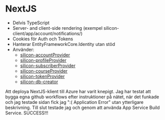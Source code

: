 ﻿# NextJS
- Delvis TypeScript
- Server- and client-side rendering (exempel silicon-client/app/account/notifications/)
- Cookies för Auth och Tokens
- Hanterar EntityFrameworkCore.Identity utan stöd
- Använder:
  - [silicon-accountProvider](https://github.com/johanbard-win23-jsbackend/silicon-accountProvider)
  - [silicon-profileProvider](https://github.com/johanbard-win23-jsbackend/silicon-profileProvider)
  - [silicon-subscriberProvider](https://github.com/johanbard-win23-jsbackend/silicon-subscriberProvider)
  - [silicon-courseProvider](https://github.com/johanbard-win23-jsbackend/silicon-courseProvider)
  - [silicon-tokenProvider](https://github.com/johanbard-win23-jsbackend/silicon-tokenProvider)
  - [silicon-db-creator](https://github.com/johanbard-win23-jsbackend/silicon-db-creator)

Att deploya NextJS-klient till Azure har varit knepigt. Jag har testat att bygga egna github workflows efter instruktioner på nätet, när det funkade och jag testade sidan fick jag ":( Application Error" utan ytterligare beskrivning. Till slut testade jag och genom att använda App Service Build Service. SUCCESS!!!
